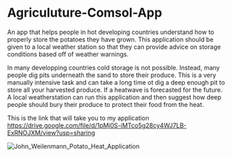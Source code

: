 # Agriculuture-Comsol-App
An app that helps people in hot developing countries understand how to properly store the potatoes they have grown. This application should be given to a local weather station so that they can provide advice on storage conditions based off of weather warnings.

In many developping countries cold storage is not possible. Instead, many people dig pits underneath the sand to store their produce. This is a very manually intensive task and can take a long time ot dig a deep enough pit to store all your harvested produce. If a heatwave is forecasted for the future. A local weatherstation can run this application and then suggest how deep people should bury their produce to protect their food from the heat.


This is the link that will take you to my application
https://drive.google.com/file/d/1pMj0S-iMTco5g28cy4WJ7LB-ExRNOJXM/view?usp=sharing


![John_Weilenmann_Potato_Heat_Application](https://user-images.githubusercontent.com/68521905/134947993-2a208ec3-940d-4c63-afe0-f379a715f0e9.PNG)
